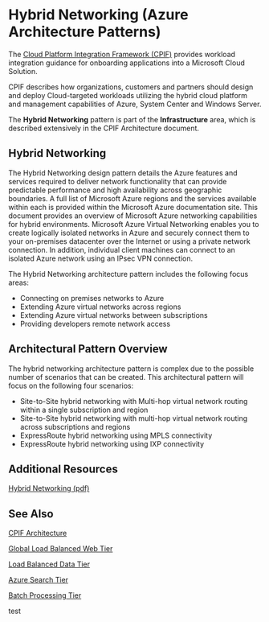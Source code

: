 <properties 
   pageTitle="Hybrid Networking (Azure Architecture Patterns)" 
   description="The Hybrid Networking pattern is part of the Infrastructure area, which is described extensively in the CPIF Architecture document." 
   services="" 
   documentationCenter="" 
   authors="arynes" 
   manager="fredhar" 
   editor=""/>

<tags
   ms.service="cloud-services"
   ms.devlang="multiple"
   ms.topic="article"
   ms.tgt_pltfrm="na"
   ms.workload="multiple" 
   ms.date="03/25/2015"
   ms.author="arynes"/>

# Hybrid Networking (Azure Architecture Patterns)

The [Cloud Platform Integration Framework (CPIF)](azure-architectures-cpif-overview.md) provides workload integration guidance for onboarding applications into a Microsoft Cloud Solution.  

CPIF describes how organizations, customers and partners should design and deploy Cloud-targeted workloads utilizing the hybrid cloud platform and management capabilities of Azure, System Center and Windows Server. 

The **Hybrid Networking** pattern is part of the **Infrastructure** area, which is described extensively in the CPIF Architecture document. 

##  Hybrid Networking

The Hybrid Networking design pattern details the Azure features and services required to deliver network functionality that can provide predictable performance and high availability across geographic boundaries.  A full list of Microsoft Azure regions and the services available within each is provided within the Microsoft Azure documentation site.  This document provides an overview of Microsoft Azure networking capabilities for hybrid environments. Microsoft Azure Virtual Networking enables you to create logically isolated networks in Azure and securely connect them to your on-premises datacenter over the Internet or using a private network connection.  In addition, individual client machines can connect to an isolated Azure network using an IPsec VPN connection.  

The Hybrid Networking architecture pattern includes the following focus areas: 

- Connecting on premises networks to Azure 
- Extending Azure virtual networks across regions 
- Extending Azure virtual networks between subscriptions 
- Providing developers remote network access 

## Architectural Pattern Overview 

The hybrid networking architecture pattern is complex due to the possible number of scenarios that can be created. This architectural pattern will focus on the following four scenarios: 

- Site-to-Site hybrid networking with Multi-hop virtual network routing within a single subscription and region 
- Site-to-Site hybrid networking with multi-hop virtual network routing across subscriptions and regions 
- ExpressRoute hybrid networking using MPLS connectivity 
- ExpressRoute hybrid networking using IXP connectivity 

##  Additional Resources
[Hybrid Networking (pdf)](https://gallery.technet.microsoft.com/Cloud-Platform-Integration-5e401f38)

## See Also
[CPIF Architecture](https://gallery.technet.microsoft.com/Cloud-Platform-Integration-bd1e434a) 

[Global Load Balanced Web Tier](https://gallery.technet.microsoft.com/Cloud-Platform-Integration-2c3c663a) 

[Load Balanced Data Tier](https://gallery.technet.microsoft.com/Cloud-Platform-Integration-dfb09e41)

[Azure Search Tier](https://gallery.technet.microsoft.com/Cloud-Platform-Integration-e581d65d) 

[Batch Processing Tier](https://gallery.technet.microsoft.com/Cloud-Platform-Integration-0bc3f8b1)

test
